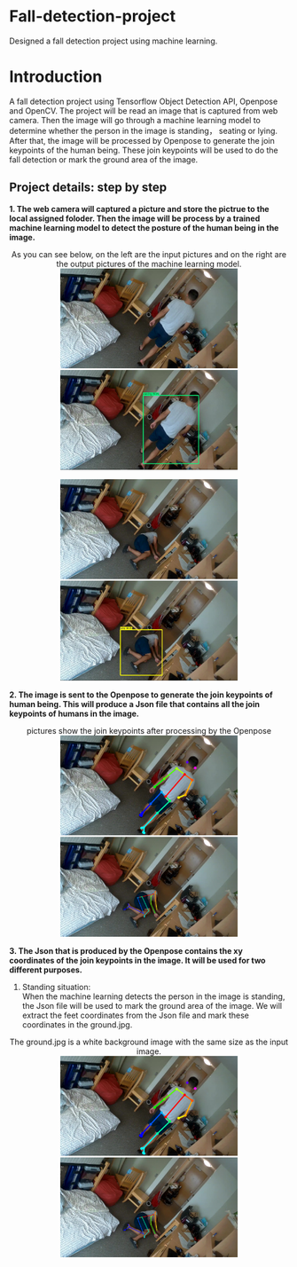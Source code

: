 # Fall-detection-project
Designed a fall detection project using machine learning.
# Introduction
A fall detection project using Tensorflow Object Detection API, Openpose and OpenCV.
The project will be read an image that is captured from web camera. Then the image will go through a machine learning model to determine whether the person in the image is standing， seating or lying. After that, the image will be processed by Openpose to generate the join keypoints of the human being. These join keypoints will be used to do the fall detection or mark the ground area of the image.
## Project details: step by step
**1. The web camera will captured a picture and store the pictrue to the local assigned foloder. Then the image will be process by a trained machine learning model to detect the posture of the human being in the image.**

<p align="center">
  As you can see below, on the left are the input pictures and on the right are the output pictures of the machine learning model.
  <img src="doc/cap_picture_std.jpg" width="320" height="180">
  <img src="doc/ML_result_for_standing.JPG" width="320" height="180">
</p>
<p align="center">
  <img  src="doc/cap_piture_lying.jpg" width="320" height="180">
  <img  src="doc/ML_result_for_lying.JPG" width="320" height="180">
</p>


**2. The image is sent to the Openpose to generate the join keypoints of human being. This will produce a Json file that contains all the join keypoints of humans in the image.**

<p align="center">
  pictures show the join keypoints after processing by the Openpose
  <br>
  <img src="doc/cap_picture_std_rendered.png" width="320" height="180">
  <img src="doc/cap_piture_lying_rendered.png" width="320" height="180">
</p>

**3. The Json that is produced by the Openpose contains the xy coordinates of the join keypoints in the image. It will be used for two different purposes.**
1. Standing situation:<br>
When the machine learning detects the person in the image is standing, the Json file will be used to mark the ground area of the image. We will extract the feet coordinates from the Json file and mark these coordinates in the ground.jpg. 
<p align="center">
  The ground.jpg is a white background image with the same size as the input image.
  <br>
  <img src="doc/cap_picture_std_rendered.png" width="320" height="180">
  <img src="doc/cap_piture_lying_rendered.png" width="320" height="180">
</p>

